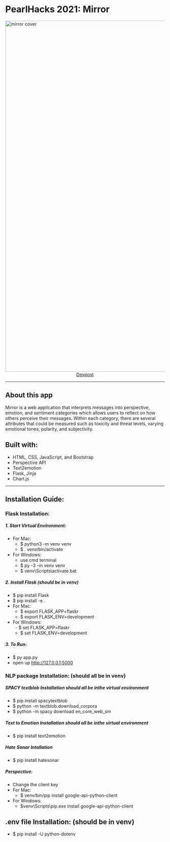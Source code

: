 # PearlHacks 2021: Mirror
<img width="1109" alt="mirror cover" src="https://github.com/charusm18/PearlHacks/assets/43856300/61bf9b7e-309d-46df-a038-3b2739202e77">

<div align="center">
  <a href="https://devpost.com/software/mirror-917a8h" target="_blank">Devpost</a>
</div>

---
## About this app
Mirror is a web application that interprets messages into perspective, emotion, and sentiment categories which allows users to reflect on how others perceive their messages. Within each category, there are several attributes that could be measured such as toxicity and threat levels, varying emotional tones, polarity, and subjectivity.

## Built with:
* HTML, CSS, JavaScript, and Bootstrap
* Perspective API
* Text2emotion
* Flask, Jinja
* Chart.js

---
## Installation Guide:  
### **Flask Installation:**  
##### 1. Start Virtual Environment:  
- For Mac:   
  - $ python3 -m venv venv  
  - $ . venv/bin/activate  
- For Windows: 
  - use cmd terminal
  - $ py -3 -m venv venv
  - $ venv\Scripts\activate.bat
##### 2. Install Flask (should be in venv)  
- $ pip install Flask
- $ pip install -e .
- For Mac:
  - $ export FLASK_APP=flaskr  
  - $ export FLASK_ENV=development
- For Windows:  
  - $ set FLASK_APP=flaskr  
  - $ set FLASK_ENV=development  
##### 3. To Run:  
- $ py app.py
- open up http://127.0.0.1:5000

### **NLP package Installation: (should all be in venv)**    

##### SPACY textblob Installation **should all be inthe virtual environment**
- $ pip install spacytextblob 
- $ python -m textblob.download_corpora
- $ python -m spacy download en_core_web_sm

##### Text to Emotion Installation **should all be inthe virtual environment**
- $ pip install text2emotion

##### Hate Sonar Intallation
- $ pip install hatesonar

##### Perspective:
- Change the client key
- For Mac:
  - $ venv/bin/pip install google-api-python-client 
- For Windows:
  - $venv\Scripts\pip.exe install google-api-python-client

## **.env file Installation: (should be in venv)**
- $ pip install -U python-dotenv
